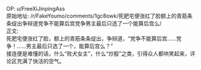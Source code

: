 
OP: u/FreeXiJinpingAss  
原始地址: /r/FakeYoumo/comments/1gc8owk/死肥宅便涨红了脸额上的青筋条条绽出争辩道党争不能算后宫党争男主最后只选了一个能算后宫么/  
正文:  
死肥宅便涨红了脸，额上的青筋条条绽出，争辩道，“党争不能算后宫……党争！……男主最后只选了一个，能算后宫么？”  
接连便是难懂的话，什么“败犬女主”，什么“炒股”之类，引得众人都哄笑起来，评论区充满了快活的空气。
